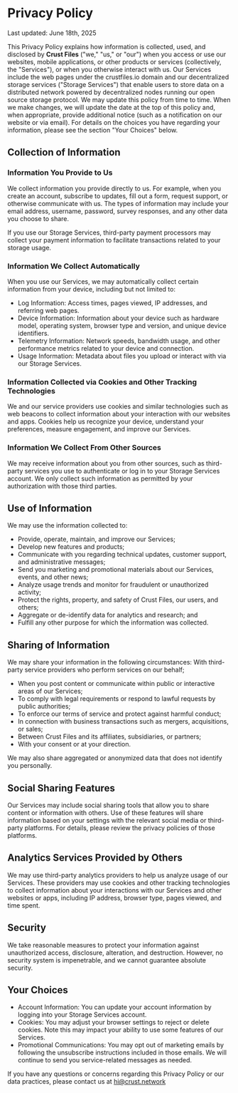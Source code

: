 # Privacy Policy
Last updated: June 18th, 2025

This Privacy Policy explains how information is collected, used, and disclosed by **Crust Files** ("we," "us," or "our") when you access or use our websites, mobile applications, or other products or services (collectively, the "Services"), or when you otherwise interact with us. Our Services include the web pages under the crustfiles.io domain and our decentralized storage services ("Storage Services") that enable users to store data on a distributed network powered by decentralized nodes running our open source storage protocol.
We may update this policy from time to time. When we make changes, we will update the date at the top of this policy and, when appropriate, provide additional notice (such as a notification on our website or via email). For details on the choices you have regarding your information, please see the section "Your Choices" below.

## Collection of Information
### Information You Provide to Us

We collect information you provide directly to us. For example, when you create an account, subscribe to updates, fill out a form, request support, or otherwise communicate with us. The types of information may include your email address, username, password, survey responses, and any other data you choose to share.

If you use our Storage Services, third-party payment processors may collect your payment information to facilitate transactions related to your storage usage.

### Information We Collect Automatically
When you use our Services, we may automatically collect certain information from your device, including but not limited to:

- Log Information: Access times, pages viewed, IP addresses, and referring web pages.
- Device Information: Information about your device such as hardware model, operating system, browser type and version, and unique device identifiers.
- Telemetry Information: Network speeds, bandwidth usage, and other performance metrics related to your device and connection.
- Usage Information: Metadata about files you upload or interact with via our Storage Services.

### Information Collected via Cookies and Other Tracking Technologies
We and our service providers use cookies and similar technologies such as web beacons to collect information about your interaction with our websites and apps. Cookies help us recognize your device, understand your preferences, measure engagement, and improve our Services.
### Information We Collect From Other Sources
We may receive information about you from other sources, such as third-party services you use to authenticate or log in to your Storage Services account. We only collect such information as permitted by your authorization with those third parties.

## Use of Information
We may use the information collected to:
- Provide, operate, maintain, and improve our Services;
- Develop new features and products;
- Communicate with you regarding technical updates, customer support, and administrative messages;
- Send you marketing and promotional materials about our Services, events, and other news;
- Analyze usage trends and monitor for fraudulent or unauthorized activity;
- Protect the rights, property, and safety of Crust Files, our users, and others;
- Aggregate or de-identify data for analytics and research; and
- Fulfill any other purpose for which the information was collected.



## Sharing of Information
We may share your information in the following circumstances:
With third-party service providers who perform services on our behalf;

- When you post content or communicate within public or interactive areas of our Services;
- To comply with legal requirements or respond to lawful requests by public authorities;
- To enforce our terms of service and protect against harmful conduct;
- In connection with business transactions such as mergers, acquisitions, or sales;
- Between Crust Files and its affiliates, subsidiaries, or partners;
- With your consent or at your direction.

We may also share aggregated or anonymized data that does not identify you personally.

## Social Sharing Features
Our Services may include social sharing tools that allow you to share content or information with others. Use of these features will share information based on your settings with the relevant social media or third-party platforms. For details, please review the privacy policies of those platforms.

## Analytics Services Provided by Others
We may use third-party analytics providers to help us analyze usage of our Services. These providers may use cookies and other tracking technologies to collect information about your interactions with our Services and other websites or apps, including IP address, browser type, pages viewed, and time spent.

## Security
We take reasonable measures to protect your information against unauthorized access, disclosure, alteration, and destruction. However, no security system is impenetrable, and we cannot guarantee absolute security.

## Your Choices
- Account Information: You can update your account information by logging into your Storage Services account.
- Cookies: You may adjust your browser settings to reject or delete cookies. Note this may impact your ability to use some features of our Services.
- Promotional Communications: You may opt out of marketing emails by following the unsubscribe instructions included in those emails. We will continue to send you service-related messages as needed.


If you have any questions or concerns regarding this Privacy Policy or our data practices, please contact us at hi@crust.network
